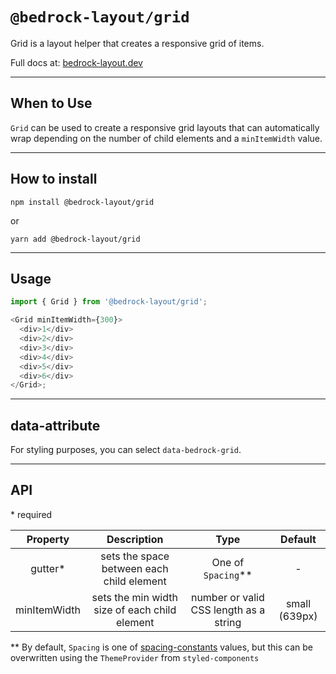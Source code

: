 # `@bedrock-layout/grid`

Grid is a layout helper that creates a responsive grid of items.

Full docs at: [bedrock-layout.dev](https://bedrock-layout.dev/)

---

## When to Use

`Grid` can be used to create a responsive grid layouts that can automatically wrap depending on the number of child elements and a `minItemWidth` value.

---

## How to install

`npm install @bedrock-layout/grid`

or

`yarn add @bedrock-layout/grid`

---

## Usage

```javascript
import { Grid } from '@bedrock-layout/grid';

<Grid minItemWidth={300}>
  <div>1</div>
  <div>2</div>
  <div>3</div>
  <div>4</div>
  <div>5</div>
  <div>6</div>
</Grid>;
```

---

## data-attribute

For styling purposes, you can select `data-bedrock-grid`.

---

## API

\* required

| Property     | Description                                   | Type                                   | Default               |
| :----------: | :-------------------------------:             | :------------------------------------: | :-------------------: |
| gutter\*     | sets the space between each child element     | One of `Spacing`\*\*                   | -                     |
| minItemWidth | sets the min width size of each child element | number or valid CSS length as a string |  small (639px)        |

\*\* By default, `Spacing` is one of [spacing-constants](https://github.com/Bedrock-Layouts/Bedrock/tree/main/packages/spacing-constants) values, but this can be overwritten using the `ThemeProvider` from `styled-components`
